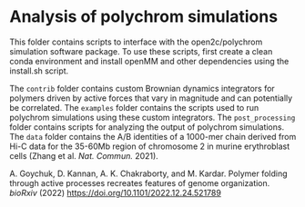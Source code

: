 # Analysis of polychrom simulations

This folder contains scripts to interface with the open2c/polychrom simulation software package. To use these scripts, first create a clean conda environment and install openMM and other dependencies using the install.sh script.

The `contrib` folder contains custom Brownian dynamics integrators for polymers driven by active 
forces that vary in magnitude and can potentially be correlated. The `examples` folder contains 
the scripts used to run polychrom simulations using these custom integrators. 
The `post_processing` folder contains scripts for analyzing the output of polychrom simulations. 
The `data` folder contains the A/B identities of a 1000-mer chain derived from Hi-C data for the 
35-60Mb region of  chromosome 2 in murine erythroblast cells (Zhang et al. *Nat. Commun.* 2021).

A. Goychuk, D. Kannan, A. K. Chakraborty, and M. Kardar. Polymer folding through active processes recreates features of genome organization. *bioRxiv* (2022) https://doi.org/10.1101/2022.12.24.521789


